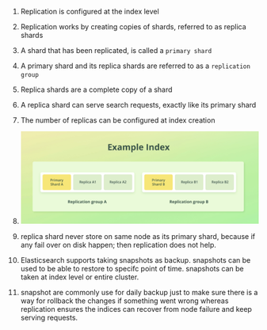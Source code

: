 1. Replication is configured at the index level

2. Replication works by creating copies of shards, referred to as replica shards

3. A shard that has been replicated, is called a `primary shard`

4. A primary shard and its replica shards are referred to as a `replication group`

5. Replica shards are a complete copy of a shard

6. A replica shard can serve search requests, exactly like its primary shard

7. The number of replicas can be configured at index creation
8. ![replica](./../images/replica.png)

9. replica shard never store on same node as its primary shard, because if any fail over on disk happen; then replication does not help.

10. Elasticsearch supports taking snapshots as backup. snapshots can be used to be able to restore to specifc point of time. snapshots can be taken at index level or entire cluster.

11. snapshot are commonly use for daily backup just to make sure there is a way for rollback the changes if something went wrong whereas replication ensures the indices can recover from node failure and keep serving requests.